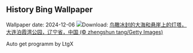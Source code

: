 ## History Bing Wallpaper
Wallpaper date: 2024-12-06
![](https://www.bing.com/th?id=OHR.GreaterSnow2024_ZH-CN5929129591_UHD.jpg&w=1000)Download: [鸟瞰冰封的大海和悬崖上的灯塔，大连泊霞湾公园，辽宁省，中国 (© zhengshun tang/Getty Images)](https://www.bing.com/th?id=OHR.GreaterSnow2024_ZH-CN5929129591_UHD.jpg)

Auto get programm by LtgX
